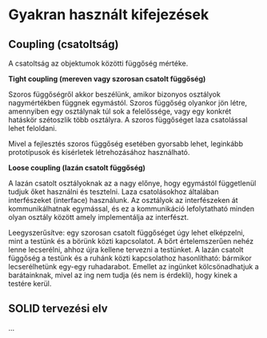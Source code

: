 # Gyakran használt kifejezések

## Coupling (csatoltság)

A csatoltság az objektumok közötti függőség mértéke.

__Tight coupling (mereven vagy szorosan csatolt függőség)__

Szoros függőségről akkor beszélünk, amikor bizonyos osztályok nagymértékben függnek egymástól. Szoros függőség olyankor jön létre, amennyiben egy osztálynak túl sok a felelőssége, vagy egy konkrét hatáskör szétoszlik több osztályra. A szoros függőséget laza csatolással lehet feloldani.

Mivel a fejlesztés szoros függőség esetében gyorsabb lehet, leginkább prototípusok és kísérletek létrehozásához használható.

__Loose coupling (lazán csatolt függőség)__

A lazán csatolt osztályoknak az a nagy előnye, hogy egymástól függetlenül tudjuk őket használni és tesztelni. Laza csatolásokhoz általában interfészeket (interface) használunk. Az osztályok az interfészeken át kommunikálhatnak egymással, és ez a kommunikáció lefolytatható minden olyan osztály között amely implementálja az interfészt.

Leegyszerűsítve: egy szorosan csatolt függőséget úgy lehet elképzelni, mint a testünk és a börünk közti kapcsolatot. A bőrt értelemszerűen nehéz lenne lecserélni, ahhoz újra kellene tervezni a testünket. A lazán csatolt függőség a testünk és a ruhánk közti kapcsolathoz hasonlítható: bármikor lecserélhetünk egy-egy ruhadarabot. Emellet az ingünket kölcsönadhatjuk a barátainknak, mivel az ing nem tudja (és nem is érdekli), hogy kinek a testére kerül.
 

## SOLID tervezési elv

...